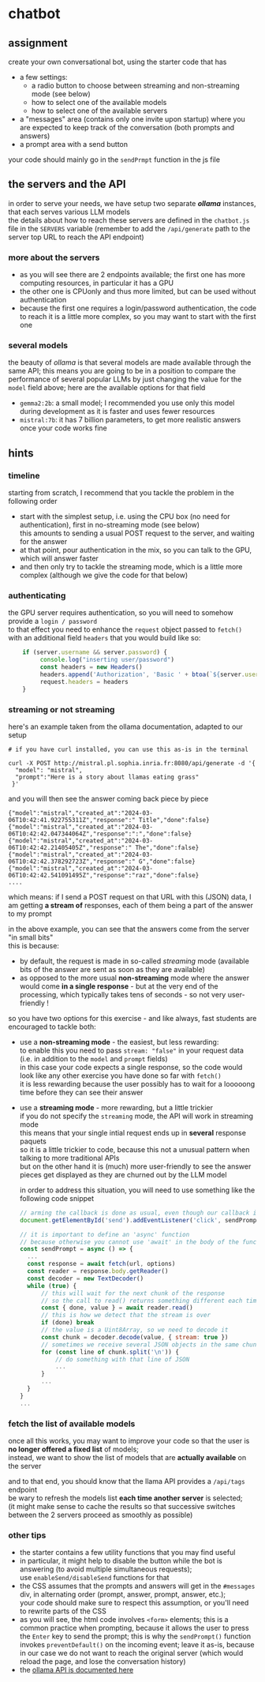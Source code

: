 # chatbot

## assignment

create your own conversational bot, using the starter code that has

- a few settings:
  - a radio button to choose between streaming and non-streaming mode (see below)
  - how to select one of the available models
  - how to select one of the available servers
- a "messages" area (contains only one invite upon startup) where you are expected
  to keep track of the conversation (both prompts and answers)
- a prompt area with a send button

your code should mainly go in the `sendPrmpt` function in the js file

## the servers and the API

in order to serve your needs, we have setup two separate ***ollama*** instances,
that each serves various LLM models  
the details about how to reach these servers are defined in the `chatbot.js`
file in the `SERVERS` variable (remember to add the `/api/generate` path to the
server top URL to reach the API endpoint)

### more about the servers

- as you will see there are 2 endpoints available; the first one has more
  computing resources, in particular it has a GPU
- the other one is CPUonly and thus more limited, but can be used without
  authentication
- because the first one requires a login/password authentication, the code to
  reach it is a little more complex, so you may want to start with the first one

### several models

the beauty of *ollama* is that several models are made available through the
same API; this means you are going to be in a position to compare the
performance of several popular LLMs by just changing the value for the `model`
field above; here are the available options for that field

- `gemma2:2b`: a small model; I recommended you use only this model during development
  as it is faster and uses fewer resources
- `mistral:7b`: it has 7 billion parameters, to get more realistic answers once your code works fine

## hints

### timeline

starting from scratch, I recommend that you tackle the problem in the following order

- start with the simplest setup, i.e. using the CPU box (no need for
  authentication), first in no-streaming mode (see below)  
  this amounts to sending a usual POST request to the server, and waiting for
  the answer
- at that point, pour authentication in the mix, so you can talk to the GPU,
  which will answer faster
- and then only try to tackle the streaming mode, which is a little more complex
  (although we give the code for that below)

### authenticating

the GPU server requires authentication, so you will need to somehow provide a `login / password`  
to that effect you need to enhance the `request` object passed to `fetch()` with
an additional field `headers` that you would build like so:

```js
    if (server.username && server.password) {
         console.log("inserting user/password")
         const headers = new Headers()
         headers.append('Authorization', 'Basic ' + btoa(`${server.username}:${server.password}`))
         request.headers = headers
    }
```

### streaming or not streaming

here's an example taken from the ollama documentation, adapted to our setup

```console
# if you have curl installed, you can use this as-is in the terminal

curl -X POST http://mistral.pl.sophia.inria.fr:8080/api/generate -d '{
  "model": "mistral",
  "prompt":"Here is a story about llamas eating grass"
 }'
```

and you will then see the answer coming back piece by piece

```console
{"model":"mistral","created_at":"2024-03-06T10:42:41.922755311Z","response":" Title","done":false}
{"model":"mistral","created_at":"2024-03-06T10:42:42.047344064Z","response":":","done":false}
{"model":"mistral","created_at":"2024-03-06T10:42:42.21405405Z","response":" The","done":false}
{"model":"mistral","created_at":"2024-03-06T10:42:42.378292723Z","response":" G","done":false}
{"model":"mistral","created_at":"2024-03-06T10:42:42.541091495Z","response":"raz","done":false}
....
```

which means: if I send a POST request on that URL with this (JSON) data, I am
getting **a stream of** responses, each of them being a part of the answer to my
prompt

in the above example, you can see that the answers come from the server "in small bits"  
this is because:

- by default, the request is made in so-called *streaming* mode (available bits
  of the answer are sent as soon as they are available)
- as opposed to the more usual **non-streaming** mode where the answer would
come **in a single response** - but at the very end of the processing, which
typically takes tens of seconds - so not very user-friendly !

so you have two options for this exercise - and like always, fast students are encouraged to tackle both:

- use a **non-streaming mode** - the easiest, but less rewarding:  
  to enable this you need to pass `stream: "false"` in your request data (i.e.
  in addition to the `model` and `prompt` fields)  
  in this case your code expects a single response, so the code would look like
  any other exercise you have done so far with `fetch()`  
  it is less rewarding because the user possibly has to wait for a looooong time
  before they can see their answer
- use a **streaming mode** - more rewarding, but a little trickier  
  if you do not specify the `streaming` mode, the API will work in streaming
  mode  
  this means that your single intial request ends up in **several** response paquets  
  so it is a little trickier to code, because this not a unusual pattern when
  talking to more traditional APIs  
  but on the other hand it is (much) more user-friendly to see the answer pieces
  get displayed as they are churned out by the LLM model

  in order to address this situation, you will need to use something like the
  following code snippet

  ```js
  // arming the callback is done as usual, even though our callback is an async function
  document.getElementById('send').addEventListener('click', sendPrompt)

  // it is important to define an 'async' function
  // because otherwise you cannot use 'await' in the body of the function
  const sendPrompt = async () => {
    ...
    const response = await fetch(url, options)
    const reader = response.body.getReader()
    const decoder = new TextDecoder()
    while (true) {
        // this will wait for the next chunk of the response
        // so the call to read() returns something different each time
        const { done, value } = await reader.read()
        // this is how we detect that the stream is over
        if (done) break
        // the value is a Uint8Array, so we need to decode it
        const chunk = decoder.decode(value, { stream: true })
        // sometimes we receive several JSON objects in the same chunk
        for (const line of chunk.split('\n')) {
            // do something with that line of JSON
            ...
        }
        ...
    }
  }
  ...
  ```

### fetch the list of available models

once all this works, you may want to improve your code so that the user is **no
longer offered a fixed list** of models;  
instead, we want to show the list of models that are **actually available** on
the server

and to that end, you should know that the llama API provides a `/api/tags` endpoint  
be wary to refresh the models list **each time another server** is selected;  
(it might make sense to cache the results so that successive switches between the 2
servers proceed as smoothly as possible)

### other tips

- the starter contains a few utility functions that you may find useful
- in particular, it might help to disable the button while the bot is answering
  (to avoid multiple simultaneous requests);  
  use `enableSend/disableSend` functions for that
- the CSS assumes that the prompts and answers will get in the `#messages` div,
  in alternating order (prompt, answer, prompt, answer, etc.);  
  your code should make sure to respect this assumption, or you'll need to rewrite parts of the CSS
- as you will see, the html code involves `<form>` elements; this is a common
  practice when prompting, because it allows the user to press the `Enter` key
  to send the prompt; this is why the `sendPrompt()` function invokes
  `preventDefault()` on the incoming event; leave it as-is, because in our case
  we do not want to reach the original server (which would reload the page, and
  lose the conversation history)
- the [ollama API is documented here](https://github.com/ollama/ollama/blob/main/docs/api.md)
